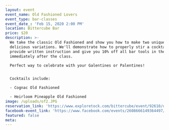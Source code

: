 ```yaml
---
layout: event
event_name: Old Fashioned Lovers
event_type: bar-classes
event_date_: 'Feb 15, 2020 2:00 PM'
location: Bittercube Bar
price: $20
description: >-
  We take the classic Old Fashioned and show you how to make two unique and
  delicious variations. We'll demonstrate how to properly stir a cocktail,
  provide written instruction and give you 10% off all bar tools in the Bazaar
  immediately after the class. 

  Perfect way to celebrate with your Galentines or Palentines!


  Cocktails include:

  - Cognac Old Fashioned

  - Heirloom Pineapple Old Fashioned
image: /uploads/of2.JPG
reservation_link: 'https://www.exploretock.com/bittercube/event/92610/old-fashioned-lovers'
facebook-event_link: 'https://www.facebook.com/events/2608666149364497/'
featured: false
meta:
---
```


